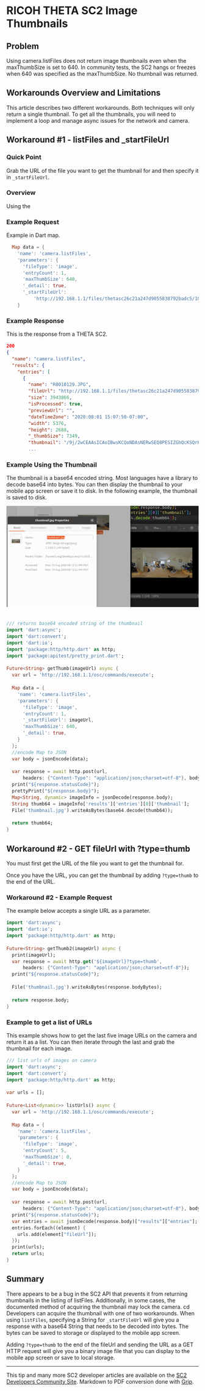 # RICOH THETA SC2 Image Thumbnails

## Problem

Using camera.listFiles does not return image thumbnails even
when the maxThumbSize is set to 640.  In community tests, the
SC2 hangs or freezes when 640 was specified as the maxThumbSize. No
thumbnail was returned.


## Workarounds Overview and Limitations

This article describes two different workarounds. Both techniques
will only return a single thumbnail.  To get all the 
thumbnails, you will need to implement
a loop and manage async issues for the network and camera.

## Workaround #1 - listFiles and _startFileUrl

### Quick Point

Grab the URL of the file you want to get the thumbnail for and 
then specify it in `_startFileUrl`.

### Overview

Using the 

### Example Request

Example in Dart map.

```dart
  Map data = {
    'name': 'camera.listFiles',
    'parameters': {
      'fileType': 'image',
      'entryCount': 1,
      'maxThumbSize': 640,
      '_detail': true,
      '_startFileUrl':
          'http://192.168.1.1/files/thetasc26c21a247d9055838792badc5/100RICOH/R0010129.JPG'
    }
```

### Example Response

This is the response from a THETA SC2. 

```json
200
{
  "name": "camera.listFiles",
  "results": {
    "entries": [
      {
        "name": "R0010129.JPG",
        "fileUrl": "http://192.168.1.1/files/thetasc26c21a247d9055838792badc5/100RICOH/R0010129.JPG",
        "size": 3943866,
        "isProcessed": true,
        "previewUrl": "",
        "dateTimeZone": "2020:08:01 15:07:50-07:00",
        "width": 5376,
        "height": 2688,
        "_thumbSize": 7349,
        "thumbnail": "/9j/2wCEAAsICAoIBwsKCQoNDAsNERwSEQ8PESIZGhQcKSQrKigkJyctMkA3LTA9MCcnOEw5PUNFSElIKzZPVU5GVEBHSEUBDA0NEQ8RIRISIUUuJy5FRUVFRUVFRUVFRUVFRUVFRUVFRUVFRUVFRUVFRUVFRUVFRUVFRUVFRUVFRUVFRUVFRf/EAaIAAAEFAQEBAQEBAAAAAAAAAAABAgMEBQYHCAkKCxAAAgEDAwIEAwUFBAQAAAF9AQIDAAQRBRIhMUEGE1FhByJxFDKBkaEII0KxwRVS0fAkM2JyggkKFhcYGRolJicoKSo0NTY3ODk6Q0RFRkdISUpTVFVWV1hZWmNkZWZnaGlqc3R1dnd4eXqDhIWGh4iJipKTlJWWl5iZmqKjpKWmp6ipqrKztLW2t7i5usLDxMXGx8jJytLT1NXW19jZ2uHi4+Tl5ufo
        ...
```

### Example Using the Thumbnail

The thumbnail is a base64 encoded string.  Most languages have a library to
decode base64 into bytes.  You can then display the thumbnail to your
mobile app screen or save it to disk.  In the following example,
the thumbnail is saved to disk.

![screenshot of thumbnails](images/thumbnail-screenshot.png)

```dart

/// returns base64 encoded string of the thumbnail
import 'dart:async';
import 'dart:convert';
import 'dart:io';
import 'package:http/http.dart' as http;
import 'package:apitest/pretty_print.dart';

Future<String> getThumb(imageUrl) async {
  var url = 'http://192.168.1.1/osc/commands/execute';

  Map data = {
    'name': 'camera.listFiles',
    'parameters': {
      'fileType': 'image',
      'entryCount': 1,
      '_startFileUrl': imageUrl,
      'maxThumbSize': 640,
      '_detail': true,
    }
  };
  //encode Map to JSON
  var body = jsonEncode(data);

  var response = await http.post(url,
      headers: {"Content-Type": "application/json;charset=utf-8"}, body: body);
  print("${response.statusCode}");
  prettyPrint("${response.body}");
  Map<String, dynamic> imageInfo = jsonDecode(response.body);
  String thumb64 = imageInfo['results']['entries'][0]['thumbnail'];
  File('thumbnail.jpg').writeAsBytes(base64.decode(thumb64));

  return thumb64;
}
```

## Workaround #2 - GET fileUrl with ?type=thumb

You must first get the URL of the file you want to get the thumbnail for.

Once you have the URL, you can get the thumbnail by 
adding `?type=thumb` to the end of the URL.

### Workaround #2 - Example Request

The example below accepts a single URL as a parameter.

```dart
import 'dart:async';
import 'dart:io';
import 'package:http/http.dart' as http;

Future<String> getThumb2(imageUrl) async {
  print(imageUrl);
  var response = await http.get('${imageUrl}?type=thumb',
      headers: {"Content-Type": "application/json;charset=utf-8"});
  print("${response.statusCode}");

  File('thumbnail.jpg').writeAsBytes(response.bodyBytes);

  return response.body;
}
```

### Example to get a list of URLs

This example shows how to get the last five image URLs on the 
camera and return it as a list.  You can then iterate through the
last and grab the thumbnail for each image.

```dart
/// list urls of images on camera
import 'dart:async';
import 'dart:convert';
import 'package:http/http.dart' as http;

var urls = [];

Future<List<dynamic>> listUrls() async {
  var url = 'http://192.168.1.1/osc/commands/execute';

  Map data = {
    'name': 'camera.listFiles',
    'parameters': {
      'fileType': 'image',
      'entryCount': 5,
      'maxThumbSize': 0,
      '_detail': true,
    }
  };
  //encode Map to JSON
  var body = jsonEncode(data);

  var response = await http.post(url,
      headers: {"Content-Type": "application/json;charset=utf-8"}, body: body);
  print("${response.statusCode}");
  var entries = await jsonDecode(response.body)["results"]["entries"];
  entries.forEach((element) {
    urls.add(element["fileUrl"]);
  });
  print(urls);
  return urls;
}
```

## Summary

There appears to be a bug in the SC2 API that prevents it from
returning thumbnails in the listing of listFiles. Additionally,
in some cases, the documented method of acquiring the thumbnail
may lock the camera. 
cd
Developers can acquire the thumbnail with one of two
workarounds. When using `listFiles`, 
specifying a String for `_startFileUrl` will give you a response with
a base64 String that needs to be decoded into bytes.  The 
bytes can be saved to storage or displayed to the mobile app
screen.

Adding `?type=thumb` to the end of the fileUrl and sending the
URL as a GET HTTP request will give you a binary image
file that you can display to the mobile app screen or save to local 
storage.

---
This tip and many more SC2 developer articles are available on the 
[SC2 Developers Community Site](https://theta360.guide/special/sc2/).
Markdown to PDF conversion done with [Grip](https://github.com/joeyespo/grip).